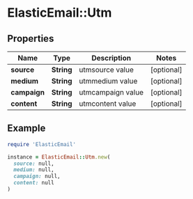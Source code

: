 # ElasticEmail::Utm

## Properties

| Name | Type | Description | Notes |
| ---- | ---- | ----------- | ----- |
| **source** | **String** | utmsource value | [optional] |
| **medium** | **String** | utmmedium value | [optional] |
| **campaign** | **String** | utmcampaign value | [optional] |
| **content** | **String** | utmcontent value | [optional] |

## Example

```ruby
require 'ElasticEmail'

instance = ElasticEmail::Utm.new(
  source: null,
  medium: null,
  campaign: null,
  content: null
)
```

